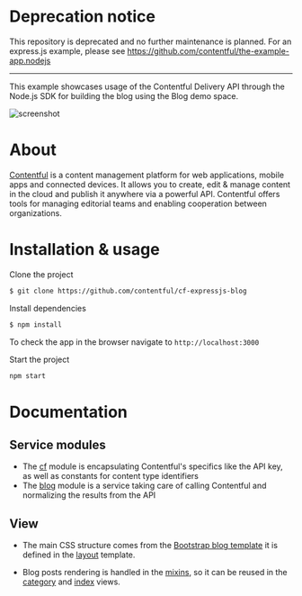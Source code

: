 
# Deprecation notice
 
This repository is deprecated and no further maintenance is planned. For an express.js example, please see https://github.com/contentful/the-example-app.nodejs
 
---

This example showcases usage of the Contentful Delivery API through the Node.js SDK for building the blog using the Blog demo space.

![screenshot](./screenshot.png)

# About

[Contentful](https://www.contentful.com) is a content management platform for web applications, mobile apps and connected devices. It allows you to create, edit & manage content in the cloud and publish it anywhere via a powerful API. Contentful offers tools for managing editorial teams and enabling cooperation between organizations.

# Installation & usage

Clone the project 

```sh
$ git clone https://github.com/contentful/cf-expressjs-blog
```

Install dependencies

```sh
$ npm install
```

To check the app in the browser navigate to `http://localhost:3000`

Start the project

```sh
npm start
```
# Documentation

## Service modules
* The [cf](services/cf.js) module is encapsulating Contentful's specifics like the API key, as well as constants for content type identifiers
* The [blog](services/blog.js) module is a service taking care of calling Contentful and normalizing the results from the API

## View
* The main CSS structure comes from the [Bootstrap blog template](http://getbootstrap.com/examples/blog/) it is defined in the [layout](views/layout.jade) template.

* Blog posts rendering is handled in the [mixins](views/mixins.jade), so it can be reused in the [category](views/category.jade) and [index](views/index.jade) views.
